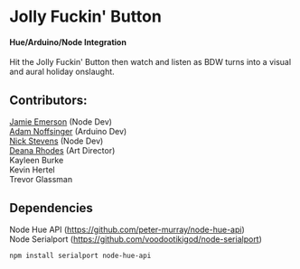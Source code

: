 # Jolly Fuckin' Button

#### Hue/Arduino/Node Integration

Hit the Jolly Fuckin' Button then watch and listen as BDW turns into a visual and aural holiday onslaught.

## Contributors:  
[Jamie Emerson](https://www.github.com/inghamemerson) (Node Dev)  
[Adam Noffsinger](https://github.com/anoffsinger) (Arduino Dev)  
[Nick Stevens](https://www.github.com/IbanezJem7vSBL) (Node Dev)  
[Deana Rhodes](https://twitter.com/saydeen_a) (Art Director)  
Kayleen Burke  
Kevin Hertel  
Trevor Glassman  

## Dependencies
Node Hue API (https://github.com/peter-murray/node-hue-api)  
Node Serialport (https://github.com/voodootikigod/node-serialport)

	npm install serialport node-hue-api